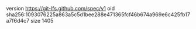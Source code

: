 version https://git-lfs.github.com/spec/v1
oid sha256:1093076225a863a5c5d1bee288e471365fcf46b674a969e6c425fb17a7f6d4c7
size 1405
